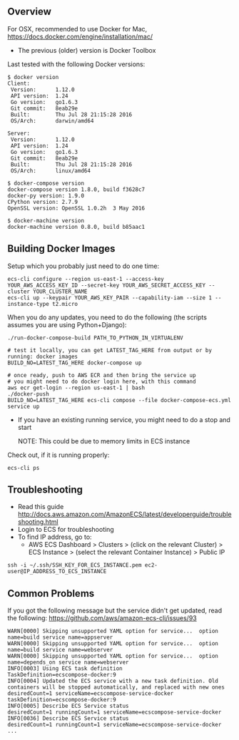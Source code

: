 Overview
--------
For OSX, recommended to use Docker for Mac, https://docs.docker.com/engine/installation/mac/
 * The previous (older) version is Docker Toolbox

Last tested with the following Docker versions:
```
$ docker version
Client:
 Version:      1.12.0
 API version:  1.24
 Go version:   go1.6.3
 Git commit:   8eab29e
 Built:        Thu Jul 28 21:15:28 2016
 OS/Arch:      darwin/amd64

Server:
 Version:      1.12.0
 API version:  1.24
 Go version:   go1.6.3
 Git commit:   8eab29e
 Built:        Thu Jul 28 21:15:28 2016
 OS/Arch:      linux/amd64

$ docker-compose version
docker-compose version 1.8.0, build f3628c7
docker-py version: 1.9.0
CPython version: 2.7.9
OpenSSL version: OpenSSL 1.0.2h  3 May 2016

$ docker-machine version
docker-machine version 0.8.0, build b85aac1
```

Building Docker Images
----------------------
Setup which you probably just need to do one time:
```
ecs-cli configure --region us-east-1 --access-key YOUR_AWS_ACCESS_KEY_ID --secret-key YOUR_AWS_SECRET_ACCESS_KEY --cluster YOUR_CLUSTER_NAME
ecs-cli up --keypair YOUR_AWS_KEY_PAIR --capability-iam --size 1 --instance-type t2.micro
```

When you do any updates, you need to do the following (the scripts assumes you are using Python+Django):
```
./run-docker-compose-build PATH_TO_PYTHON_IN_VIRTUALENV

# test it locally, you can get LATEST_TAG_HERE from output or by running: docker images
BUILD_NO=LATEST_TAG_HERE docker-compose up

# once ready, push to AWS ECR and then bring the service up
# you might need to do docker login here, with this command
aws ecr get-login --region us-east-1 | bash
./docker-push
BUILD_NO=LATEST_TAG_HERE ecs-cli compose --file docker-compose-ecs.yml service up
```
 * If you have an existing running service, you might need to do a stop and start
   
   NOTE: This could be due to memory limits in ECS instance

Check out, if it is running properly:
```
ecs-cli ps
```


Troubleshooting
---------------
 * Read this guide http://docs.aws.amazon.com/AmazonECS/latest/developerguide/troubleshooting.html
 * Login to ECS for troubleshooting
 * To find IP address, go to:
   * AWS ECS Dashboard > Clusters > (click on the relevant Cluster) > ECS Instance > (select the relevant Container Instance) > Public IP

```
ssh -i ~/.ssh/SSH_KEY_FOR_ECS_INSTANCE.pem ec2-user@IP_ADDRESS_TO_ECS_INSTANCE
```

Common Problems
---------------
If you got the following message but the service didn't get updated, read the following: https://github.com/aws/amazon-ecs-cli/issues/93
```
WARN[0000] Skipping unsupported YAML option for service...  option name=build service name=appserver
WARN[0000] Skipping unsupported YAML option for service...  option name=build service name=webserver
WARN[0000] Skipping unsupported YAML option for service...  option name=depends_on service name=webserver
INFO[0003] Using ECS task definition                     TaskDefinition=ecscompose-docker:9
INFO[0004] Updated the ECS service with a new task definition. Old containers will be stopped automatically, and replaced with new ones  desiredCount=1 serviceName=ecscompose-service-docker taskDefinition=ecscompose-docker:9
INFO[0005] Describe ECS Service status                   desiredCount=1 runningCount=1 serviceName=ecscompose-service-docker
INFO[0036] Describe ECS Service status                   desiredCount=1 runningCount=1 serviceName=ecscompose-service-docker
...
```
